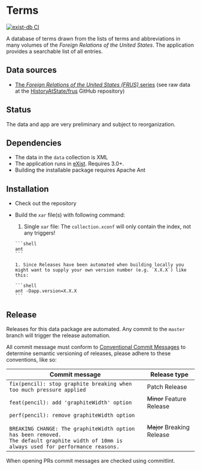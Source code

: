 # Terms

[![exist-db CI](https://github.com/HistoryAtState/terms/actions/workflows/build.yml/badge.svg)](https://github.com/HistoryAtState/terms/actions/workflows/build.yml)

A database of terms drawn from the lists of terms and abbreviations in many volumes of the *Foreign Relations of the United States*. The application provides a searchable list of all entries. 

## Data sources

- [The *Foreign Relations of the United States (FRUS)* series](https://history.state.gov/historicaldocuments) (see raw data at the [HistoryAtState/frus](https://github.com/HistoryAtState/frus) GitHub repository)

## Status

The data and app are very preliminary and subject to reorganization.

## Dependencies

- The data in the `data` collection is XML
- The application runs in [eXist](http://exist-db.org). Requires 3.0+.
- Building the installable package requires Apache Ant

## Installation

- Check out the repository
- Build the `xar` file(s) with following command:
    1. Single `xar` file: The `collection.xconf` will only contain the index, not any triggers!

      ```shell
      ant
      ```

      1. Since Releases have been automated when building locally you might want to supply your own version number (e.g. `X.X.X`) like this:

      ```shell
      ant -Dapp.version=X.X.X
      ```

## Release

Releases for this data package are automated. Any commit to the `master` branch will trigger the release automation.

All commit message must conform to [Conventional Commit Messages](https://www.conventionalcommits.org/en/v1.0.0/) to determine semantic versioning of releases, please adhere to these conventions, like so:

| Commit message  | Release type |
|-----------------|--------------|
| `fix(pencil): stop graphite breaking when too much pressure applied` | Patch Release |
| `feat(pencil): add 'graphiteWidth' option` | ~~Minor~~ Feature Release |
| `perf(pencil): remove graphiteWidth option`<br/><br/>`BREAKING CHANGE: The graphiteWidth option has been removed.`<br/>`The default graphite width of 10mm is always used for performance reasons.` | ~~Major~~ Breaking Release |

When opening PRs commit messages are checked using commitlint.